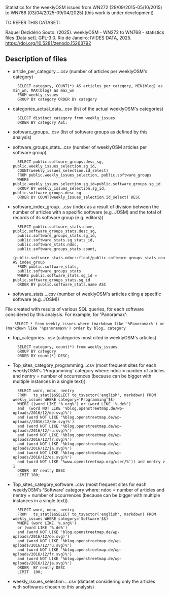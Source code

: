 Statistics for the weeklyOSM issues from WN272 (29/09/2015-05/10/2015) to WN768 (03/04/2025-09/04/2025)
(this work is under development)

TO REFER THIS DATASET:

Raquel Dezidério Souto. (2025). weeklyOSM - WN272 to WN768 - statistics files [Data set]. GPL-3.0. Rio de Janeiro: IVIDES DATA, 2025. <https://doi.org/10.5281/zenodo.15263792>

## Description of files

* article_per_category....csv  (number of articles per weeklyOSM's category)

        SELECT category, COUNT(*) AS articles_per_category, MIN(blog) as min_wn, MAX(blog) as max_wn
        FROM weekly_issues
        GROUP BY category ORDER BY category

* categories_actual_data...csv   (list of the actual weeklyOSM's categories)

        SELECT distinct category from weekly_issues
        ORDER BY category ASC;

* software_groups...csv   (list of software groups as defined by this analysis)

* software_groups_stats...csv  (number of weeklyOSM articles per software group)

        SELECT public.software_groups.desc_sg, public.weekly_issues_selection.sg_id, 
        COUNT(weekly_issues_selection.id_select) 
        FROM public.weekly_issues_selection, public.software_groups
        WHERE public.weekly_issues_selection.sg_id=public.software_groups.sg_id
        GROUP BY weekly_issues_selection.sg_id, public.software_groups.desc_sg
        ORDER BY COUNT(weekly_issues_selection.id_select) DESC

* software_index_group....csv  (index as a result of division between the number of articles with a specific software (e.g. JOSM) and the total of records of its software group (e.g. editors))  

        SELECT public.software_stats.name, public.software_groups_stats.desc_sg, 
        public.software_groups_stats.sg_id, 
        public.software_stats.sg_stats_id,
        public.software_stats.ndoc, 
        public.software_groups_stats.count,
        (public.software_stats.ndoc::float/public.software_groups_stats.count)*100 AS index_group
        FROM public.software_stats, 
        public.software_groups_stats
        WHERE public.software_stats.sg_id = public.software_groups_stats.sg_id
        ORDER BY public.software_stats.name ASC

* software_stats....csv  (number of weeklyOSM's articles citing a specific software (e.g. JOSM))

File created with results of various SQL queries, for each software considered by this analysis. For example, for 'Panoramax':

        SELECT * from weekly_issues where (markdown like '%Panoramax%') or (markdown like '%panoramax%') order by blog, category

* top_categories...csv  (categories most cited in weeklyOSM's articles)

        SELECT category, count(*) from weekly_issues
        GROUP BY category
        ORDER BY count(*) DESC;
        

* Top_sites_category_programming...csv  (most frequent sites for each weeklyOSM's 'Programming' category where:
ndoc = number of articles and nentry = number of occurrences (because can be bigger with multiple instances in a single text)).

        SELECT word, ndoc, nentry
        FROM   ts_stat($$SELECT to_tsvector('english', markdown) FROM weekly_issues WHERE category='Programming'$$) 
        WHERE ((word LIKE '%.org%') or (word LIKE '%.de%') 
        and  (word NOT LIKE '%blog.openstreetmap.de/wp-uploads/2016/12/de.svg)%')
        and (word NOT LIKE '%blog.openstreetmap.de/wp-uploads//2016/12/de.svg)%')
        and (word NOT LIKE '%blog.openstreetmap.de/wp-uploads/2016/12/ru.svg)%')
        and (word NOT LIKE '%blog.openstreetmap.de/wp-uploads/2016/12/fr.svg)%')
        and (word NOT LIKE '%blog.openstreetmap.de/wp-uploads/2016/12/ja.svg)%')
        and (word NOT LIKE '%blog.openstreetmap.de/wp-uploads/2016/12/es.svg)%')
        and (word NOT LIKE '%www.openstreetmap.org/user/%')) and nentry > 1
        ORDER  BY nentry DESC
        LIMIT 100;

* Top_sites_category_software...csv  (most frequent sites for each weeklyOSM's 'Software' category where:
ndoc = number of articles and nentry = number of occurrences (because can be bigger with multiple instances in a single text)).

        SELECT word, ndoc, nentry
        FROM   ts_stat($$SELECT to_tsvector('english', markdown) FROM weekly_issues WHERE category='Software'$$) 
        WHERE (word LIKE '%.org%') 
        or (word LIKE '%.de%') 
        and (word NOT LIKE 'blog.openstreetmap.de/wp-uploads/2016/12/de.svg)')
        and (word NOT LIKE '%blog.openstreetmap.de/wp-uploads/2016/12/ru.svg)%')
        and (word NOT LIKE '%blog.openstreetmap.de/wp-uploads/2016/12/fr.svg)%')
        and (word NOT LIKE '%blog.openstreetmap.de/wp-uploads/2016/12/ja.svg)%')
        ORDER  BY nentry DESC
        LIMIT  100;

* weekly_issues_selection....csv  (dataset considering only the articles with softwares chosen to this analysis)





